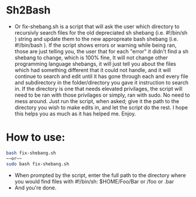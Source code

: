 # Sh2Bash

* Or fix-shebang.sh is a script that will ask the user which directory to recursivly search files for the old depreciated sh shebang (i.e. #!/bin/sh ) string and update them to the new appropreate bash shebang (i.e. #!/bin/bash ). If the script shows errors or warning while being ran, those are just telling you, the user that for each "error" it didn't find a sh shebang to change, which is 100% fine, It will not change other programming language shebangs, it will just tell you about the files which had something different that it could not handle, and it will continue to search and edit until it has gone through each and every file and subdirectory in the folder/directory you gave it instruction to search in. If the directory is one that needs elevated privilages, the script will need to be ran with those privilages or simply, ran with sudo. No need to mess around. Just run the script, when asked; give it the path to the directory you wish to make edits in, and let the script do the rest. I hope this helps you as much as it has helped me. Enjoy.

# How to use:

```bash
bash fix-shebang.sh
~~or~~
sudo bash fix-shebang.sh
```
* When prompted by the script, enter the full path to the directory where you would find files with #!/bin/sh: $HOME/Foo/Bar or /foo or .bar
* And you're done.
